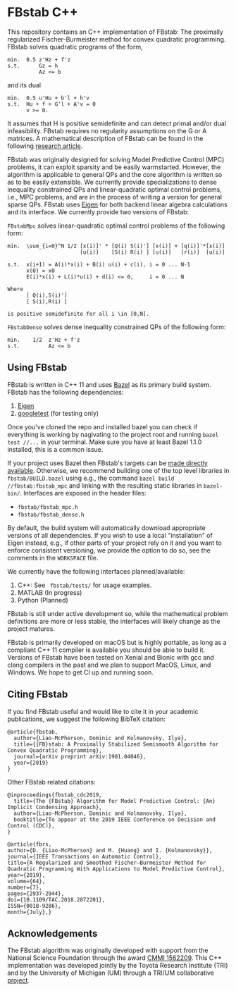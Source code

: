 # FBstab C++
This repository contains an C++ implementation of FBstab: The proximally regularized Fischer-Burmeister method for convex quadratic programming. FBstab solves quadratic programs of the form,

```
min.  0.5 z'Hz + f'z
s.t.      Gz = h
          Az <= b
```

and its dual

```
min.  0.5 u'Hu + b'l + h'v
s.t.  Hu + f + G'l + A'v = 0
      v >= 0.
```

It assumes that H is positive semidefinite and can detect primal and/or dual infeasibility. FBstab requires no regularity assumptions on the G or A matrices. A mathematical description of FBstab can be found in the following [research article](https://arxiv.org/pdf/1901.04046.pdf).

FBstab was originally designed for solving Model Predictive Control (MPC) problems, it can exploit sparsity and be easily warmstarted. However, the algorithm is applicable to general QPs and the core algorithm is written so as to be easily extensible. We currently provide specializations to dense inequality constrained QPs and linear-quadratic optimal control problems, i.e., MPC problems, and are in the process of writing a version for general sparse QPs. FBstab uses [Eigen](http://eigen.tuxfamily.org/index.php?title=Main_Page) for both backend linear algebra calculations and its interface. We currently provide two versions of FBstab:

`FBstabMpc` solves linear-quadratic optimal control problems of the following form:

```
min.  \sum_{i=0}^N 1/2 [x(i)]' * [Q(i) S(i)'] [x(i)] + [q(i)]'*[x(i)]
                       [u(i)]    [S(i) R(i) ] [u(i)]   [r(i)]  [u(i)]

s.t.  x(i+1) = A(i)*x(i) + B(i) u(i) + c(i), i = 0 ... N-1
      x(0) = x0
      E(i)*x(i) + L(i)*u(i) + d(i) <= 0,     i = 0 ... N
      
Where
      [ Q(i),S(i)']
      [ S(i),R(i) ]
 
is positive semidefinite for all i \in [0,N].
```

`FBstabDense` solves dense inequality constrained QPs of the following form:

```
min.    1/2  z'Hz + f'z
s.t.         Az <= b
```

## Using FBstab
FBstab is written in C++ 11 and uses [Bazel](https://bazel.build/) as its primary build system. FBstab has the following dependencies:

1. [Eigen](http://eigen.tuxfamily.org/index.php?title=Main_Page)
2. [googletest](https://github.com/google/googletest) (for testing only)

Once you've cloned the repo and installed bazel you can check if everything is working by nagivating to the project root and running ```bazel test //...``` in your terminal. Make sure you have at least Bazel 1.1.0 installed, this is a common issue.
 
If your project uses Bazel then FBstab's targets can be [made directly available](https://docs.bazel.build/versions/master/external.html). 
Otherwise, we recommend building one of the top level libraries in ```fbstab/BUILD.bazel``` using e.g., the command ```bazel build //fbstab:fbstab_mpc``` and linking with the resulting static libraries in ```bazel-bin/```. Interfaces are exposed in the header files:

- ```fbstab/fbstab_mpc.h``` 
- ```fbstab/fbstab_dense.h```

By default, the build system will automatically download appropriate versions of all dependencies. If you wish to use a local "installation" of Eigen instead, e.g., if other parts of your project rely on it and you want to enforce consistent versioning, we provide the option to do so, see the comments in the `WORKSPACE` file.

We currently have the following interfaces planned/available:

1. C++: See ``` fbstab/tests/``` for usage examples.
2. MATLAB (In progress)
3. Python (Planned)

FBstab is still under active development so, while the mathematical problem definitions are more or less stable, the interfaces will likely change as the project matures.

FBstab is primarily developed on macOS but is highly portable, as long as a compliant C++ 11 compiler is available you should be able to build it. Versions of FBstab have been tested on Xenial and Bionic with gcc and clang compilers in the past and we plan to support MacOS, Linux, and Windows. We hope to get CI up and running soon. 

## Citing FBstab
If you find FBstab useful and would like to cite it in your academic publications, we suggest the following BibTeX citation:

```
@article{fbstab,
  author={Liao-McPherson, Dominic and Kolmanovsky, Ilya},
  title={{FB}stab: A Proximally Stabilized Semismooth Algorithm for Convex Quadratic Programming},
  journal={arXiv preprint arXiv:1901.04046},
  year={2019}
}
```

Other FBstab related citations:

```
@inproceedings{fbstab_cdc2019,
  title={The {FBstab} Algorithm for Model Predictive Control: {An} Implicit Condensing Approach},
  author={Liao-McPherson, Dominic and Kolmanovsky, Ilya},
  booktitle={To appear at the 2019 IEEE Conference on Decision and Control (CDC)},
}
```

```
@article{fbrs, 
author={D. {Liao-McPherson} and M. {Huang} and I. {Kolmanovsky}}, 
journal={IEEE Transactions on Automatic Control}, 
title={A Regularized and Smoothed Fischer–Burmeister Method for Quadratic Programming With Applications to Model Predictive Control}, 
year={2019}, 
volume={64}, 
number={7}, 
pages={2937-2944}, 
doi={10.1109/TAC.2018.2872201}, 
ISSN={0018-9286}, 
month={July},}
```

## Acknowledgements
The FBstab algorithm was originally developed with support from the National Science Foundation through the award [CMMI 1562209](https://www.nsf.gov/awardsearch/showAward?AWD_ID=1562209). This C++ implementation was developed jointly by the Toyota Research Institute (TRI) and by the University of Michigan (UM) through a TRI/UM collaborative [project](https://bec.umich.edu/um-tri/semi-smooth-and-variational-methods-for-real-time-dynamic-optimization/).







